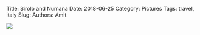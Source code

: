 Title: Sirolo and Numana
Date: 2018-06-25
Category: Pictures
Tags: travel, italy
Slug: 
Authors: Amit

<div class="imagepost">
<img src="/images/numana.jpg" class="imageitem large" />
</div>
